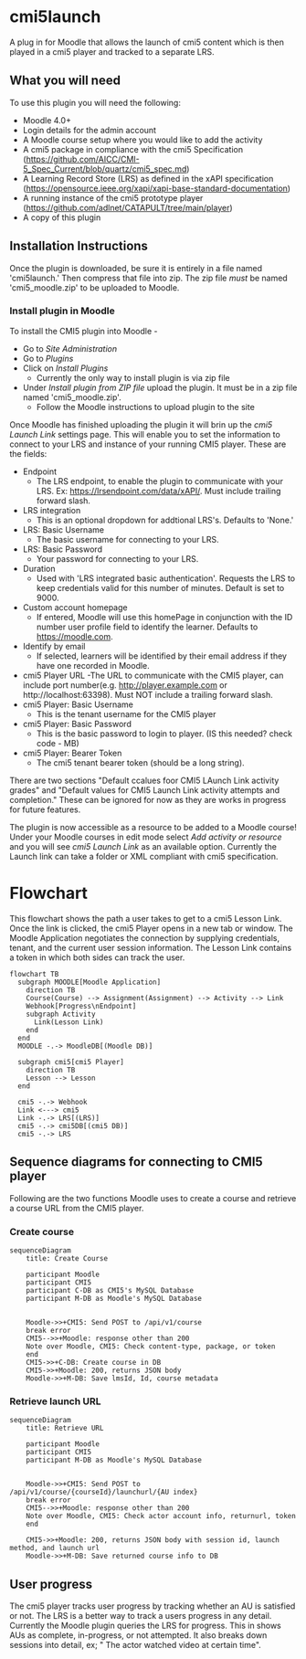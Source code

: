 cmi5launch
============

A plug in for Moodle that allows the launch of cmi5 content which is then played in a cmi5 player and tracked to a separate LRS. 

## What you will need

To use this plugin you will need the following:

* Moodle 4.0+
* Login details for the admin account 
* A Moodle course setup where you would like to add the activity
* A cmi5 package in compliance with the cmi5 Specification (https://github.com/AICC/CMI-5_Spec_Current/blob/quartz/cmi5_spec.md)
* A Learning Record Store (LRS) as defined in the xAPI specification (https://opensource.ieee.org/xapi/xapi-base-standard-documentation)
* A running instance of the cmi5 prototype player (https://github.com/adlnet/CATAPULT/tree/main/player)
* A copy of this plugin

## Installation Instructions

Once the plugin is downloaded, be sure it is entirely in a file named 'cmi5launch.' Then compress that file into zip. The zip file _must_ be named 'cmi5_moodle.zip' to be uploaded to Moodle.

### Install plugin in Moodle

To install the CMI5 plugin into Moodle - 
- Go to _Site Administration_
- Go to _Plugins_
- Click on _Install Plugins_
  - Currently the only way to install plugin is via zip file
- Under _Install plugin from ZIP file_ upload the plugin. It must be in a zip file named 'cmi5_moodle.zip'.
  - Follow the Moodle instructions to upload plugin to the site

Once Moodle has finished uploading the plugin it will brin up the _cmi5 Launch Link_ settings page. This will enable you to set the information to connect to your LRS and instance of your running CMI5 player. These are the fields:
- Endpoint
  - The LRS endpoint, to enable the plugin to communicate with your LRS. Ex: https://lrsendpoint.com/data/xAPI/. Must include trailing forward slash.
- LRS integration 
  - This is an optional dropdown for addtional LRS's. Defaults to 'None.'
- LRS: Basic Username
  - The basic username for connecting to your LRS.
- LRS: Basic Password
  - Your password for connecting to your LRS. 
- Duration
   - Used with 'LRS integrated basic authentication'. Requests the LRS to keep credentials valid for this number of minutes. Default is set to 9000.
- Custom account homepage
  - If entered, Moodle will use this homePage in conjunction with the ID number user profile field to identify the learner. Defaults to https://moodle.com.
- Identify by email
  - If selected, learners will be identified by their email address if they have one recorded in Moodle.
- cmi5 Player URL 
  -The URL to communicate with the CMI5 player, can include port number(e.g. http://player.example.com or http://localhost:63398). Must NOT include a trailing forward slash.
- cmi5 Player: Basic Username
  - This is the tenant username for the CMI5 player
- cmi5 Player: Basic Password
  - This is the basic password to login to player. (IS this needed? check code - MB)
- cmi5 Player: Bearer Token
  - The cmi5 tenant bearer token (should be a long string). 

There are two sections "Default ccalues foor CMI5 LAunch Link activity grades" and "Default values for CMI5 Launch Link activity attempts and completion." These can be ignored for now as they are works in progress for future features. 

The plugin is now accessible as a resource to be added to a Moodle course! Under your Moodle courses in edit mode select _Add activity or resource_ and you will see _cmi5 Launch Link_ as an available option. Currently the Launch link can take a folder or XML compliant with cmi5 specification.


# Flowchart

This flowchart shows the path a user takes to get to a cmi5 Lesson Link. Once the link is clicked, the cmi5 Player opens in a new tab or window. The Moodle Application negotiates the connection by supplying credentials, tenant, and the current user session information. The Lesson Link contains a token in which both sides can track the user.

```mermaid
flowchart TB
  subgraph MOODLE[Moodle Application]
    direction TB
    Course(Course) --> Assignment(Assignment) --> Activity --> Link
    Webhook[Progress\nEndpoint]
    subgraph Activity
      Link(Lesson Link)
    end
  end
  MOODLE -.-> MoodleDB[(Moodle DB)]

  subgraph cmi5[cmi5 Player]
    direction TB
    Lesson --> Lesson
  end

  cmi5 -.-> Webhook
  Link <---> cmi5
  Link -.-> LRS[(LRS)]
  cmi5 -.-> cmi5DB[(cmi5 DB)]
  cmi5 -.-> LRS
```
## Sequence diagrams for connecting to CMI5 player

Following are the two functions Moodle uses to create a course and retrieve a course URL from the CMI5 player.

### Create course

```mermaid
sequenceDiagram
    title: Create Course
    
    participant Moodle
    participant CMI5
    participant C-DB as CMI5's MySQL Database
    participant M-DB as Moodle's MySQL Database
   
    
    Moodle->>+CMI5: Send POST to /api/v1/course
    break error
    CMI5-->>+Moodle: response other than 200
    Note over Moodle, CMI5: Check content-type, package, or token
    end
    CMI5->>+C-DB: Create course in DB
    CMI5->>+Moodle: 200, returns JSON body
    Moodle->>+M-DB: Save lmsId, Id, course metadata

```
### Retrieve launch URL

```mermaid
sequenceDiagram
    title: Retrieve URL
    
    participant Moodle
    participant CMI5
    participant M-DB as Moodle's MySQL Database
   
    
    Moodle->>+CMI5: Send POST to /api/v1/course/{courseId}/launchurl/{AU index}
    break error
    CMI5-->>+Moodle: response other than 200
    Note over Moodle, CMI5: Check actor account info, returnurl, token
    end
    
    CMI5->>+Moodle: 200, returns JSON body with session id, launch method, and launch url
    Moodle->>+M-DB: Save returned course info to DB

```

## User progress

The cmi5 player tracks user progress by tracking whether an AU is satisfied or not. The LRS is a better way to track a users progress in any detail. Currently the Moodle plugin queries the LRS for progress. This in shows AUs as complete, in-progress, or not attempted. It also breaks down sessions into detail, ex; " The actor watched video at  certain time".


